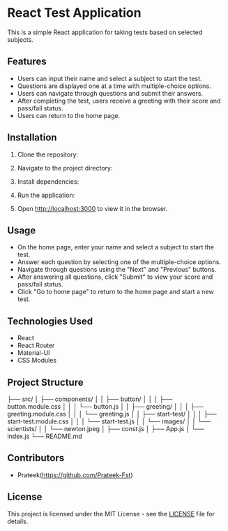 # React Test Application

This is a simple React application for taking tests based on selected subjects.

## Features

- Users can input their name and select a subject to start the test.
- Questions are displayed one at a time with multiple-choice options.
- Users can navigate through questions and submit their answers.
- After completing the test, users receive a greeting with their score and pass/fail status.
- Users can return to the home page.

## Installation

1. Clone the repository:


2. Navigate to the project directory:


3. Install dependencies:


4. Run the application:


5. Open [http://localhost:3000](http://localhost:3000) to view it in the browser.

## Usage

- On the home page, enter your name and select a subject to start the test.
- Answer each question by selecting one of the multiple-choice options.
- Navigate through questions using the "Next" and "Previous" buttons.
- After answering all questions, click "Submit" to view your score and pass/fail status.
- Click "Go to home page" to return to the home page and start a new test.

## Technologies Used

- React
- React Router
- Material-UI
- CSS Modules

## Project Structure
├── src/
│ ├── components/
│ │ ├── button/
│ │ │ ├── button.module.css
│ │ │ └── button.js
│ │ ├── greeting/
│ │ │ ├── greeting.module.css
│ │ │ └── greeting.js
│ │ ├── start-test/
│ │ │ ├── start-test.module.css
│ │ │ └── start-test.js
│ │ └── images/
│ │ └── scientists/
│ │ └── newton.jpeg
│ ├── const.js
│ ├── App.js
│ └── index.js
└── README.md

## Contributors

- Prateek(https://github.com/Prateek-Fst)

## License

This project is licensed under the MIT License - see the [LICENSE](LICENSE) file for details.


